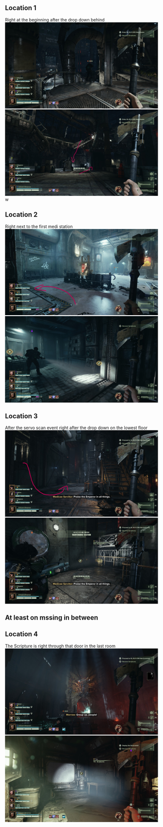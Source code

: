 ## Location 1
Right at the beginning after the drop down behind
![](images/20221121213117_1.jpg)
![](images/20221121213141_1_edit.jpg)w
## Location 2
Right next to the first medi station
![](images/20221121215352_1_edit.jpg)
![](images/20221121215339_1.jpg)
## Location 3
After the servo scan event right after the drop down on the lowest floor
![](images/20221121214009_1_edit.jpg)
![](images/20221121213951_1.jpg)

## At least on mssing in between

## Location 4
The Scripture is right through that door in the last room
![](images/20221121220407_1.jpg)
![](images/20221121220528_1.jpg)